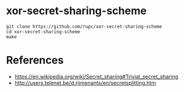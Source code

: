 # xor-secret-sharing-scheme
```
git clone https://github.com/rupc/xor-secret-sharing-scheme
cd xor-secret-sharing-scheme
make
```

# References
- https://en.wikipedia.org/wiki/Secret_sharing#Trivial_secret_sharing
- http://users.telenet.be/d.rijmenants/en/secretsplitting.htm 
